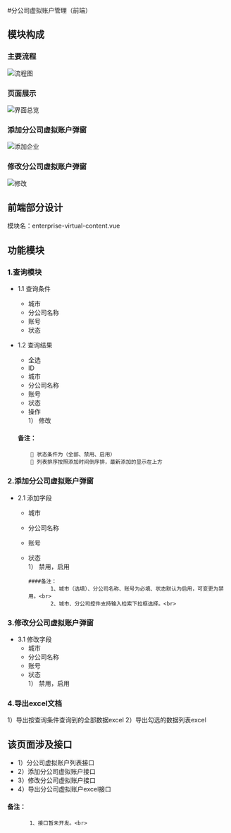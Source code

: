 #分公司虚拟账户管理（前端）
## 模块构成
### 主要流程   
![流程图](http://7xt8hn.com2.z0.glb.qiniucdn.com/liucheng.png)<br>
### 页面展示 
![界面总览](http://7xt8hn.com2.z0.glb.qiniucdn.com/zongti.png)<br>
### 添加分公司虚拟账户弹窗
![添加企业](http://7xt8hn.com2.z0.glb.qiniucdn.com/tu2.png)<br>
### 修改分公司虚拟账户弹窗
![修改](http://7xt8hn.com2.z0.glb.qiniucdn.com/tu2.png)<br>

## 前端部分设计
模块名：enterprise-virtual-content.vue

## 功能模块 
### 1.查询模块
- 1.1 查询条件
   + 城市
   + 分公司名称
   + 账号
   + 状态

- 1.2 查询结果
    + 全选
    + ID
    + 城市
    + 分公司名称
    + 账号
    + 状态
    + 操作<br>
     1） 修改
     #### 备注：
           状态条件为（全部、禁用、启用）
           列表排序按照添加时间倒序排，最新添加的显示在上方
            
### 2.添加分公司虚拟账户弹窗
- 2.1 添加字段
  + 城市
  + 分公司名称
  + 账号
  + 状态<br>
     1） 禁用，启用
      
        ####备注：
               1、城市（选填）、分公司名称、账号为必填、状态默认为启用，可变更为禁用。<br>
               2、城市、分公司控件支持输入检索下拉框选择。<br>
      
### 3.修改分公司虚拟账户弹窗
- 3.1 修改字段
  + 城市
  + 分公司名称
  + 账号
  + 状态<br>
     1） 禁用，启用
 
               
### 4.导出excel文档
1）导出按查询条件查询到的全部数据excel
2）导出勾选的数据列表excel
               
## 该页面涉及接口
   - 1）分公司虚拟账户列表接口
   - 2）添加分公司虚拟账户接口
   - 3）修改分公司虚拟账户接口
   - 4）导出分公司虚拟账户excel接口
   #### 备注：
           1、接口暂未开发。<br>